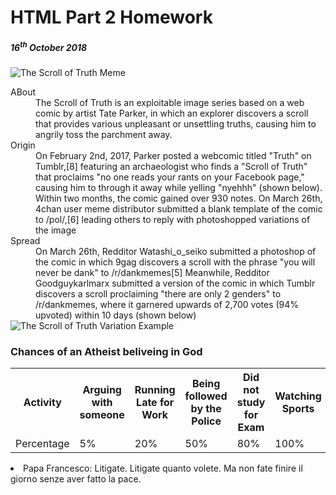 <h1> HTML Part 2 Homework</h1>
<h5>16<sup>th</sup> October 2018</h5>

<img src="https://i.kym-cdn.com/photos/images/newsfeed/001/239/963/e88.jpg" alt="The Scroll of Truth Meme" >
<dl><dt>ABout<dd> The Scroll of Truth is an exploitable image series based on a web comic by artist Tate Parker, in which an explorer discovers a scroll that provides various unpleasant or unsettling truths, causing him to angrily toss the parchment away.</dd></dt>
<dt> Origin<dd>On February 2nd, 2017, Parker posted a webcomic titled "Truth" on Tumblr,[8] featuring an archaeologist who finds a "Scroll of Truth" that proclaims "no one reads your rants on your Facebook page," causing him to through it away while yelling "nyehhh" (shown below). Within two months, the comic gained over 930 notes.
On March 26th, 4chan user meme distributor submitted a blank template of the comic to /pol/,[6] leading others to reply with photoshopped variations of the image </dd></dt>
<dt> Spread <dd> On March 26th, Redditor Watashi_o_seiko submitted a photoshop of the comic in which 9gag discovers a scroll with the phrase "you will never be dank" to /r/dankmemes[5]  Meanwhile, Redditor Goodguykarlmarx submitted a version of the comic in which Tumblr discovers a scroll proclaiming "there are only 2 genders" to /r/dankmemes, where it garnered upwards of 2,700 votes (94% upvoted) within 10 days (shown below)</dd></dt>
<img src="https://i.kym-cdn.com/photos/images/newsfeed/001/240/011/768.jpg" alt="The Scroll of Truth Variation Example" >

<h3> Chances of an Atheist beliveing in God </h3>
<table><tr><th> Activity </th><th>Arguing with someone</th><th>Running Late for Work</th><th>Being followed by the Police</th><th>Did not study for Exam</th><th> Watching Sports</th></tr>
  <tr><tr><td> Percentage</td><td>5%</td><td>20%</td><td>50%</td><td>80%</td><td>100%</td></tr></table>
  
<li lang="it">Papa Francesco: Litigate. Litigate quanto volete. Ma non fate finire il giorno senze aver fatto la pace.

